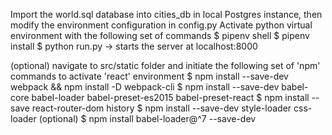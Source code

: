 Import the world.sql database into cities_db in local Postgres instance, then modify the environment configuration in config.py
Activate python virtual environment with the following set of commands
$ pipenv shell 
$ pipenv install
$ python run.py -> starts the server at localhost:8000

(optional) navigate to src/static folder and initiate the following set of 'npm' commands to activate 'react' environment
$ npm install --save-dev webpack && npm install -D webpack-cli
$ npm install --save-dev babel-core babel-loader babel-preset-es2015 babel-preset-react
$ npm install --save react-router-dom history
$ npm install --save-dev style-loader css-loader
(optional) $ npm install babel-loader@^7 --save-dev